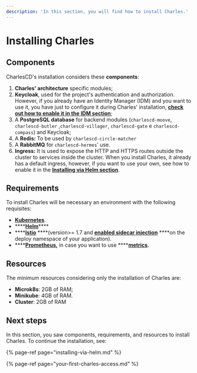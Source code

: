 ```yaml
---
description: 'In this section, you will find how to install Charles.'
---
```


# Installing Charles

## Components

CharlesCD's installation considers these **components**:

1. **Charles' architecture** specific modules; 
2. **Keycloak**, used for the project's authentication and authorization. However, if you already have an Identity Manager \(IDM\) and you want to use it, you have just to configure it during Charles' installation, [**check out how  to enable it in the** **IDM section**](../../reference/identity-manager.md);
3. A **PostgreSQL database** for backend modules \(`charlescd-moove`, `charlescd-butler` ,`charlescd-villager`, `charlescd-gate` e `charlescd-compass`\) and Keycloak;
4. A **Redis:**  To be used by `charlescd-circle-matcher`
5. A **RabbitMQ** for `charlescd-hermes`' use.
6. **Ingress:** It is used to expose the HTTP and HTTPS routes outside the cluster to services inside the cluster. When you install Charles, it already has a default ingress, however, if you want to use your own, see how to enable it in the [**Installing via Helm section**](../optional-configuration/configuring-your-ingress.md). 

## Requirements

To install Charles will be necessary an environment with the following requisites: 

* [**Kubernetes**](https://kubernetes.io/docs/setup/).
* \*\*\*\*[**Helm**](https://helm.sh/docs/intro/install/)\*\*\*\*
* \*\*\*\*[**Istio**](https://istio.io/archive/) ****\(version&gt;= 1.7  and [**enabled sidecar injection**](https://istio.io/latest/docs/setup/additional-setup/sidecar-injection/#automatic-sidecar-injection) ****on the deploy namespace of your application\).
* \*\*\*\*[**Prometheus**](https://prometheus.io/docs/prometheus/latest/getting_started/)**,** in case you want to use ****[**metrics**](../../reference/metrics/)**.** 

## Resources 

The minimum resources considering only the installation of Charles are: 

* **Microk8s**: 2GB of RAM; 
* **Minikube**: 4GB of RAM. 
* **Cluster**: 2GB of RAM

## Next steps

In this section, you saw components, requirements, and resources to install Charles. To continue the installation, see: 

{% page-ref page="installing-via-helm.md" %}

{% page-ref page="your-first-charles-access.md" %}

